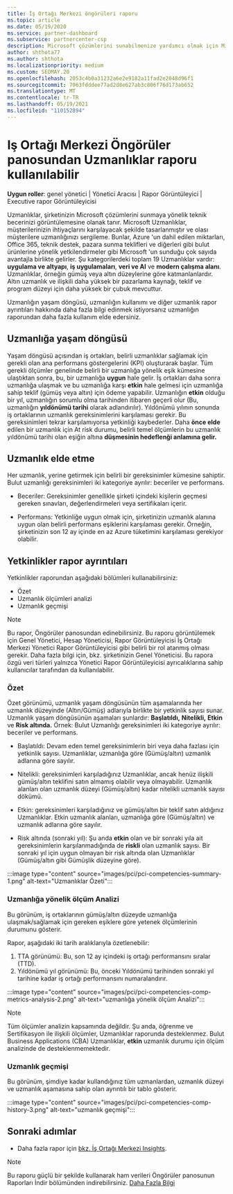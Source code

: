 ```yaml
---
title: İş Ortağı Merkezi öngörüleri raporu
ms.topic: article
ms.date: 05/19/2020
ms.service: partner-dashboard
ms.subservice: partnercenter-csp
description: Microsoft çözümlerini sunabilmenize yardımcı olmak için Microsoft uzmanlığına, uzmanlığa ve tekliflere ilişkin neler yapabileceğinizi görün.
author: shthota77
ms.author: shthota
ms.localizationpriority: medium
ms.custom: SEOMAY.20
ms.openlocfilehash: 2053c4b0a31232a6e2e9182a11fad2e2048d96f1
ms.sourcegitcommit: 7063fdddee77ad2d8e627ab3c806f76d173ab652
ms.translationtype: MT
ms.contentlocale: tr-TR
ms.lasthandoff: 05/19/2021
ms.locfileid: "110152894"
---
```

# <a name="competencies-report-available-from-the-partner-center-insights-dashboard"></a>Iş Ortağı Merkezi Öngörüler panosundan Uzmanlıklar raporu kullanılabilir

**Uygun roller**: genel yönetici | Yönetici Aracısı | Rapor Görüntüleyici | Executive rapor Görüntüleyicisi

Uzmanlıklar, şirketinizin Microsoft çözümlerini sunmaya yönelik teknik becerinizi görüntülemesine olanak tanır. Microsoft Uzmanlıklar, müşterilerinizin ihtiyaçlarını karşılayacak şekilde tasarlanmıştır ve olası müşterilere uzmanlığınızı sergileme. Bunlar, Azure 'un dahil edilen miktarları, Office 365, teknik destek, pazara sunma teklifleri ve diğerleri gibi bulut ürünlerine yönelik yetkilendirmeler gibi Microsoft 'un sunduğu çok sayıda avantajla birlikte gelirler. Şu kategorilerdeki toplam 19 Uzmanlıklar vardır: **uygulama ve altyapı**, **iş uygulamaları**, **veri ve AI** ve **modern çalışma alanı**. Uzmanlıklar, örneğin gümüş veya altın düzeylerine göre katmanlanlardır. Altın uzmanlık ve ilişkili daha yüksek bir pazarlama kaynağı, teklif ve program düzeyi için daha yüksek bir çubuk mevcuttur.  

Uzmanlığın yaşam döngüsü, uzmanlığın kullanımı ve diğer uzmanlık rapor ayrıntıları hakkında daha fazla bilgi edinmek istiyorsanız uzmanlığın raporundan daha fazla kullanım elde edersiniz.

## <a name="competency-life-cycle"></a>Uzmanlığa yaşam döngüsü

Yaşam döngüsü açısından iş ortakları, belirli uzmanlıklar sağlamak için gerekli olan ana performans göstergelerini (KPI) oluşturarak başlar. Tüm gerekli ölçümler genelinde belirli bir uzmanlığa yönelik eşik kümesine ulaştıktan sonra, bu, bir uzmanlığa **uygun** hale gelir. İş ortakları daha sonra uzmanlığa ulaşmak ve bu uzmanlığa karşı **etkin** hale gelmesi için uzmanlığa sahip teklif (gümüş veya altın) için ödeme yapabilir. Uzmanlığın **etkin** olduğu bir yıl, uzmanlığın sorumlu olma tarihinden itibaren geçerli olur (Bu, uzmanlığın **yıldönümü tarihi** olarak adlandırılır). Yıldönümü yılının sonunda iş ortaklarının uzmanlık gereksinimlerini karşılaması gerekir. Bu gereksinimleri tekrar karşılamıyorsa yetkinliği kaybederler. Daha **önce elde** edilen bir uzmanlık için At risk durumu, belirli temel ölçümlerin bu uzmanlık yıldönümü tarihi olan eşiğin altına **düşmesinin hedeflenği anlamına gelir.**

## <a name="competency-attainment"></a>Uzmanlık elde etme

Her uzmanlık, yerine getirmek için belirli bir gereksinimler kümesine sahiptir. Bulut uzmanlığı gereksinimleri iki kategoriye ayrılır: beceriler ve performans.

- Beceriler: Gereksinimler genellikle şirketi içindeki kişilerin geçmesi gereken sınavları, değerlendirmeleri veya sertifikaları içerir.

- Performans: Yetkinliğe uygun olmak için, şirketinizin uzmanlık alanına uygun olan belirli performans eşiklerini karşılaması gerekir. Örneğin, şirketinizin son 12 ay içinde en az Azure tüketimini karşılaması gerekiyor olabilir.

## <a name="competencies-report-details"></a>Yetkinlikler rapor ayrıntıları

Yetkinlikler raporundan aşağıdaki bölümleri kullanabilirsiniz:

- Özet
- Uzmanlık ölçümleri analizi
- Uzmanlık geçmişi

 > [!NOTE]
 > Bu rapor, Öngörüler panosundan edinebilirsiniz. Bu raporu görüntülemek için Genel Yönetici, Hesap Yöneticisi, Rapor Görüntüleyicisi İş Ortağı Merkezi Yönetici Rapor Görüntüleyicisi gibi belirli bir rol atanmış olması gerekir. Daha fazla bilgi için, bkz. şirketinizin Genel Yöneticisi. Bu rapora özgü veri türleri yalnızca Yönetici Rapor Görüntüleyicisi ayrıcalıklarına sahip kullanıcılar tarafından da kullanılabilir.

### <a name="summary"></a>Özet

Özet görünümü, uzmanlık yaşam döngüsünün tüm aşamalarında her uzmanlık düzeyinde (Altın/Gümüş) adlarıyla birlikte bir yetkinlik sayısı sunar. Uzmanlık yaşam döngüsünün aşamaları şunlardır: **Başlatıldı,** **Nitelikli,** **Etkin** ve **Risk altında.** Örnek: Bulut Uzmanlığı gereksinimleri iki kategoriye ayrılır: beceriler ve performans.

- Başlatıldı: Devam eden temel gereksinimlerin biri veya daha fazlası için yetkinlik sayısı.
Uzmanlıklar, uzmanlığa göre (Gümüş/altın) uzmanlık adlarına göre sayılır.

- Nitelikli: gereksinimleri karşıladığınız Uzmanlıklar, ancak henüz ilişkili gümüş/altın teklifini satın almamış olabilir veya olmayabilir. Uzmanlık alanları olan uzmanlık düzeyi (Gümüş/altın) kadar nitelikli uzmanlık sayısı dökümü.

- Etkin: gereksinimleri karşıladığınız ve gümüş/altın bir teklif satın aldığınız Uzmanlıklar. Etkin uzmanlık alanları, uzmanlığa göre (Gümüş/altın) ve uzmanlık adlarına göre sayılır.

- Risk altında (sonraki yıl): Şu anda **etkin** olan ve bir sonraki yıla ait gereksinimlerin karşılanmadığında de **riskli** olan uzmanlık sayısı.
Bir sonraki yıl için uygun olmayan bir risk altında olan Uzmanlıklar (Gümüş/altın gibi Gümüşlik düzeyine göre).

:::image type="content" source="images/pci/pci-competencies-summary-1.png" alt-text="Uzmanlıklar Özeti":::

### <a name="competency-metric-analysis"></a>Uzmanlığa yönelik ölçüm Analizi

Bu görünüm, iş ortaklarının gümüş/altın düzeyde uzmanlığa ulaşmak/sağlamak için gereken eşiklere göre yetenek ölçümlerinin durumunu gösterir. 

Rapor, aşağıdaki iki tarih aralıklarıyla özetlenebilir:

1. TTA görünümü: Bu, son 12 ay içindeki iş ortağı performansını sıralar (TTD).
2. Yıldönümü yıl görünümü: Bu, önceki Yıldönümü tarihinden sonraki yıl tarihine kadar iş ortağı performansını numaralandırır.

:::image type="content" source="images/pci/pci-competencies-comp-metrics-analysis-2.png" alt-text="uzmanlığa yönelik ölçüm Analizi":::

> [!NOTE]
 > Tüm ölçümler analizin kapsamında değildir. Şu anda, öğrenme ve Sertifikasyon ile ilişkili ölçümler, Uzmanlıklar raporunda desteklenmez. Bulut Business Applications (CBA) Uzmanlıklar, **etkin** uzmanlık durumu için ölçüm analizinde de desteklenmemektedir.

### <a name="competency-history"></a>Uzmanlık geçmişi

Bu görünüm, şimdiye kadar kullandığınız tüm uzmanlardan, uzmanlık düzeyi ve uzmanlık aşamasına sahip olan ayrıntılı bir tablo gösterir.

:::image type="content" source="images/pci/pci-competencies-comp-history-3.png" alt-text="uzmanlık geçmişi":::

## <a name="next-steps"></a>Sonraki adımlar

- Daha fazla rapor için [bkz. İş Ortağı Merkezi Insights](partner-center-insights.md).

>[!NOTE] 
> Bu raporu güçlü bir şekilde kullanarak ham verileri Öngörüler panosunun Raporları İndir bölümünden indirebilirsiniz. [Daha Fazla Bilgi](pci-download-reports.md) 
